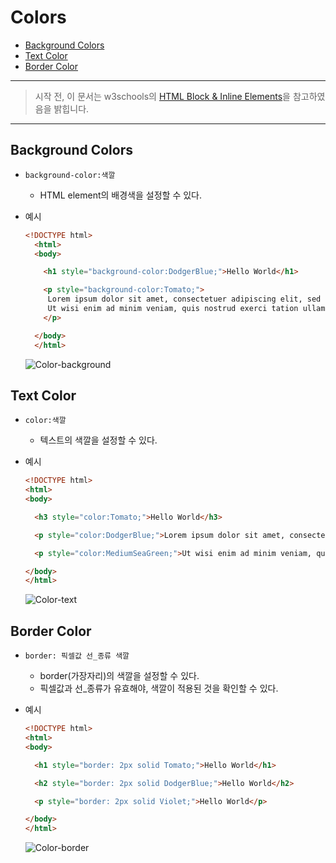Colors
======

<!-- @import "[TOC]" {cmd="toc" depthFrom=1 depthTo=6 orderedList=false} -->
<!-- code_chunk_output -->

- [Background Colors](#background-colors)
- [Text Color](#text-color)
- [Border Color](#border-color)

<!-- /code_chunk_output -->

---

> 시작 전, 이 문서는 w3schools의 [HTML Block & Inline Elements](https://www.w3schools.com/html/html_blocks.asp)을 참고하였음을 밝힙니다.

---

## Background Colors   
- `background-color:색깔`
	- HTML element의 배경색을 설정할 수 있다.   

- 예시

  ```html
  <!DOCTYPE html>
	<html>
	<body>

	  <h1 style="background-color:DodgerBlue;">Hello World</h1>

      <p style="background-color:Tomato;">
	   Lorem ipsum dolor sit amet, consectetuer adipiscing elit, sed diam nonummy nibh euismod tincidunt ut laoreet dolore magna aliquam erat volutpat.
	   Ut wisi enim ad minim veniam, quis nostrud exerci tation ullamcorper suscipit lobortis nisl ut aliquip ex ea commodo consequat.
	  </p>

	</body>
	</html>
  ```
  ![Color-background](https://i.imgur.com/BMKL6Fi.jpg)

## Text Color
- `color:색깔`
	- 텍스트의 색깔을 설정할 수 있다.
- 예시

  ```html
  <!DOCTYPE html>
  <html>
  <body>

    <h3 style="color:Tomato;">Hello World</h3>

    <p style="color:DodgerBlue;">Lorem ipsum dolor sit amet, consectetuer adipiscing elit, sed diam nonummy nibh euismod tincidunt ut laoreet dolore magna aliquam erat volutpat.</p>

    <p style="color:MediumSeaGreen;">Ut wisi enim ad minim veniam, quis nostrud exerci tation ullamcorper suscipit lobortis nisl ut aliquip ex ea commodo consequat.</p>

  </body>
  </html>
  ```

  ![Color-text](https://i.imgur.com/Jm8tN1g.jpg)

## Border Color
- `border: 픽셀값 선_종류 색깔`
	- border(가장자리)의 색깔을 설정할 수 있다.
	- 픽셀값과 선_종류가 유효해야, 색깔이 적용된 것을 확인할 수 있다.

- 예시

	```html
	<!DOCTYPE html>
  	<html>
  	<body>

      <h1 style="border: 2px solid Tomato;">Hello World</h1>

      <h2 style="border: 2px solid DodgerBlue;">Hello World</h2>

      <p style="border: 2px solid Violet;">Hello World</p>

  	</body>
  	</html>
	```
  	![Color-border](https://i.imgur.com/oSsWkkI.jpg)
